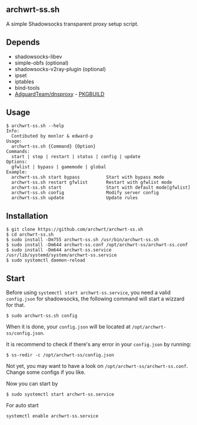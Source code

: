 archwrt-ss.sh
---

A simple Shadowsocks transparent proxy setup script.

## Depends

* shadowsocks-libev
* simple-obfs (optional)
* shadowsocks-v2ray-plugin (optional)
* ipset
* iptables
* bind-tools
* [AdguardTeam/dnsproxy](https://github.com/AdguardTeam/dnsproxy) - [PKGBUILD](https://github.com/archwrt/repo/tree/master/archwrt/dnsproxy)



## Usage

```
$ archwrt-ss.sh --help
Info:
  Contibuted by monlor & edward-p
Usage:
  archwrt-ss.sh {Command} {Option}
Commands:
  start | stop | restart | status | config | update
Options:
  gfwlist | bypass | gamemode | global
Example:
  archwrt-ss.sh start bypass          Start with bypass mode
  archwrt-ss.sh restart gfwlist       Restart with gfwlist mode
  archwrt-ss.sh start                 Start with default mode[gfwlist]
  archwrt-ss.sh config                Modify server config
  archwrt-ss.sh update                Update rules
```

## Installation

```
$ git clone https://github.com/archwrt/archwrt-ss.sh
$ cd archwrt-ss.sh
$ sudo install -Dm755 archwrt-ss.sh /usr/bin/archwrt-ss.sh
$ sudo install -Dm644 archwrt-ss.conf /opt/archwrt-ss/archwrt-ss.conf
$ sudo install -Dm644 archwrt-ss.service /usr/lib/systemd/system/archwrt-ss.service
$ sudo systemctl daemon-reload
```

## Start

Before using `systemctl start archwrt-ss.service`, you need a valid `config.json` for shadowsocks, the following command will start a wizzard for that.

```
$ sudo archwrt-ss.sh config
```

When it is done, your `config.json` will be located at `/opt/archwrt-ss/config.json`.

It is recommend to check if there's any error in your `config.json` by running:

```
$ ss-redir -c /opt/archwrt-ss/config.json
```

Not yet, you may want to have a look on `/opt/archwrt-ss/archwrt-ss.conf`. Change some configs if you like.

Now you can start by

```
$ sudo systemctl start archwrt-ss.service
```

For auto start

```
systemctl enable archwrt-ss.service
```

